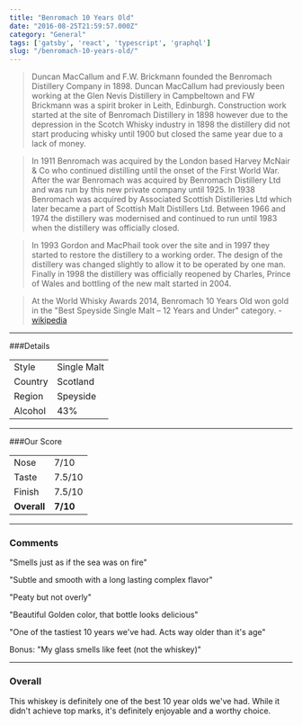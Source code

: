 ```yaml
---
title: "Benromach 10 Years Old"
date: "2016-08-25T21:59:57.000Z"
category: "General"
tags: ['gatsby', 'react', 'typescript', 'graphql']
slug: "/benromach-10-years-old/"
---
```

>Duncan MacCallum and F.W. Brickmann founded the Benromach Distillery Company in 1898. Duncan MacCallum had previously been working at the Glen Nevis Distillery in Campbeltown and FW Brickmann was a spirit broker in Leith, Edinburgh. Construction work started at the site of Benromach Distillery in 1898 however due to the depression in the Scotch Whisky industry in 1898 the distillery did not start producing whisky until 1900 but closed the same year due to a lack of money.

>In 1911 Benromach was acquired by the London based Harvey McNair & Co who continued distilling until the onset of the First World War. After the war Benromach was acquired by Benromach Distillery Ltd and was run by this new private company until 1925. In 1938 Benromach was acquired by Associated Scottish Distilleries Ltd which later became a part of Scottish Malt Distillers Ltd. Between 1966 and 1974 the distillery was modernised and continued to run until 1983 when the distillery was officially closed.

>In 1993 Gordon and MacPhail took over the site and in 1997 they started to restore the distillery to a working order. The design of the distillery was changed slightly to allow it to be operated by one man. Finally in 1998 the distillery was officially reopened by Charles, Prince of Wales and bottling of the new malt started in 2004.

>At the World Whisky Awards 2014, Benromach 10 Years Old won gold in the "Best Speyside Single Malt – 12 Years and Under" category. - [wikipedia](https://en.wikipedia.org/wiki/Benromach_distillery)


---

###Details
<table>  
<tr>  
<td class="grey">Style</td><td>Single Malt</td>  
</tr>  
<tr>  
<td class="grey">Country</td><td>Scotland</td>  
</tr>  
<tr>  
<td class="grey">Region</td><td>Speyside</td>  
</tr>  
<tr>  
<td class="grey">Alcohol</td><td>43%</td>  
</tr>  
</table>


---

###Our Score
<table class="score-table">  
<tr>  
<td class="grey">Nose</td><td>7/10</td>  
</tr>  
<tr>  
<td class="grey">Taste</td><td>7.5/10</td>  
</tr>  
<tr>  
<td class="grey">Finish</td><td>7.5/10</td>  
</tr>  
<tr>  
<td class="grey"><strong>Overall</strong></td><td><strong>7/10</strong></td>  
</tr>  
</table>

---

### Comments
"Smells just as if the sea was on fire"

"Subtle and smooth with a long lasting complex flavor"

"Peaty but not overly"

"Beautiful Golden color, that bottle looks delicious"

"One of the tastiest 10 years we've had. Acts way older than it's age"

Bonus: "My glass smells like feet (not the whiskey)"

---

### Overall

This whiskey is definitely one of the best 10 year olds we've had. While it didn't achieve top marks, it's definitely enjoyable and a worthy choice.
    